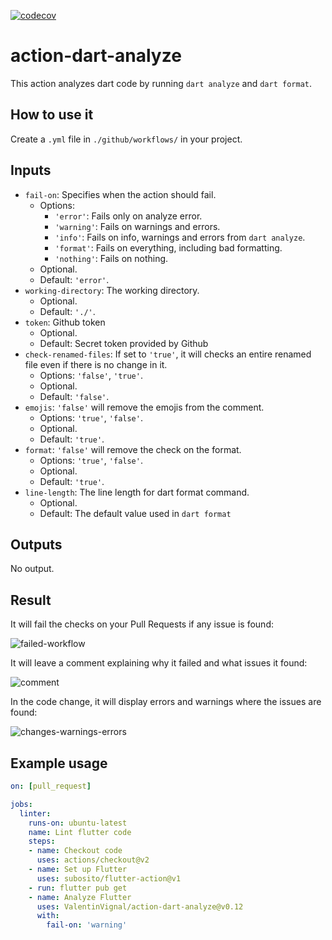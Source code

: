 [![codecov](https://codecov.io/gh/ValentinVignal/action-dart-analyze/branch/main/graph/badge.svg?token=XESGUDU3E6)](https://codecov.io/gh/ValentinVignal/action-dart-analyze)

# action-dart-analyze

This action analyzes dart code by running `dart analyze` and `dart format`.

## How to use it

Create a `.yml` file in `./github/workflows/` in your project.

## Inputs

- `fail-on`: Specifies when the action should fail.
  - Options:
    - `'error'`: Fails only on analyze error.
    - `'warning'`: Fails on warnings and errors.
    - `'info'`: Fails on info, warnings and errors from `dart analyze`.
    - `'format'`: Fails on everything, including bad formatting.
    - `'nothing'`: Fails on nothing.
  - Optional.
  - Default: `'error'`.
- `working-directory`: The working directory.
  - Optional.
  - Default: `'./'`.
- `token`: Github token
  - Optional.
  - Default: Secret token provided by Github
- `check-renamed-files`: If set to `'true'`, it will checks an entire renamed file even if there is no change in it.
  - Options: `'false'`, `'true'`.
  - Optional.
  - Default: `'false'`.
- `emojis`: `'false'` will remove the emojis from the comment.
  - Options: `'true'`, `'false'`.
  - Optional.
  - Default: `'true'`.
- `format`: `'false'` will remove the check on the format.
  - Options: `'true'`, `'false'`.
  - Optional.
  - Default: `'true'`.
- `line-length`: The line length for dart format command.
  - Optional.
  - Default: The default value used in `dart format`

## Outputs

No output.

## Result

It will fail the checks on your Pull Requests if any issue is found: 

![failed-workflow](https://github.com/ValentinVignal/action-dart-analyze/blob/main/doc/images/failed-workflow.png)

It will leave a comment explaining why it failed and what issues it found:

![comment](https://github.com/ValentinVignal/action-dart-analyze/blob/main/doc/images/comment.png)


In the code change, it will display errors and warnings where the issues are found:

![changes-warnings-errors](https://github.com/ValentinVignal/action-dart-analyze/blob/main/doc/images/changes-warnings-errors.png)




## Example usage

```yml
on: [pull_request]

jobs:
  linter:
    runs-on: ubuntu-latest
    name: Lint flutter code
    steps:
    - name: Checkout code
      uses: actions/checkout@v2
    - name: Set up Flutter
      uses: subosito/flutter-action@v1
    - run: flutter pub get
    - name: Analyze Flutter
      uses: ValentinVignal/action-dart-analyze@v0.12
      with:
        fail-on: 'warning'
```
